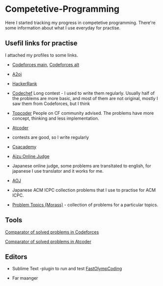 # Competetive-Programming

Here I started tracking my progress in competetive programming.
There're some information about what I use everyday for practise.

## Usefil links for practise
 I attached my profiles to some links.

* [Codeforces main](https://codeforces.com/profile/ZzZZzzzZZZZZzzzzzzzz), [Codeforces alt](https://codeforces.com/profile/supermegaultraepichacker)

* [A2oj](https://a2oj.com/profile?Username=One_Submission_Man)

* [HackerRank](https://www.hackerrank.com/Zhanbolat)

* [Codechef](https://www.codechef.com/users/z_programmist)
Long contest - I used to write them regularly. Usually half of the problems are more basic, and most of them are not original, mostly I saw them from Codeforces, but I think 

* [Topcoder](https://www.topcoder.com/members/z-programmist/)
People on CF community advised. The problems have more concept, thinking and less implementation.

* [Atcoder](http://atcoder.jp/user/Zhanbolat)
 - contests are good, so I write regularly

* [Csacademy](https://csacademy.com/user/supermegaultraepichacker)

* [Aizu Online Judge](http://judge.u-aizu.ac.jp/onlinejudge/user.jsp?id=Zhanbolat#1)
- Japanese online judge, some problems are transltated to english, for japanese I use translator and it works for me.


* [AOJ](http://aoj-icpc.ichyo.jp/?aoj_rivals=&sort2_order=desc&year_max=&source4=1&aoj_username=Zhanbolat&point_max=1200&sort1_order=asc&source2=1&source3=1&source1=1&point_min=100&sort2_by=num_aoj_acceptances&year_min=&sort1_by=point)
- Japanese ACM ICPC collection problems that I use to practise for ACM ICPC.

* [Problem Topics (Morass)](http://codeforces.com/blog/entry/55274) - collection of problems for a particular topics.

## Tools

[Comparator of solved problems in Codeforces](https://stormy-everglades-64462.herokuapp.com/static_pages/home)

[Comparator of solved problems in Atcoder](https://kenkoooo.com/atcoder/?user=Zhanbolat)

## Editors

* Sublime Text
 -plugin to run and test [FastOlympCoding](https://github.com/Jatana/FastOlympicCoding)

* Far maanger


